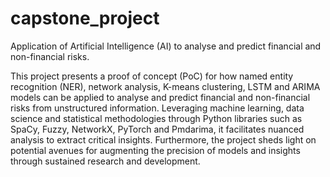 # capstone_project
Application of Artificial Intelligence (AI) to analyse and predict financial and non-financial risks.

This project presents a proof of concept (PoC) for how named entity recognition (NER), network analysis, K-means clustering, LSTM and ARIMA models can be applied to analyse and predict financial and non-financial risks from unstructured information. Leveraging machine learning, data science and statistical methodologies through Python libraries such as SpaCy, Fuzzy, NetworkX, PyTorch and Pmdarima, it facilitates nuanced analysis to extract critical insights. Furthermore, the project sheds light on potential avenues for augmenting the precision of models and insights through sustained research and development.
